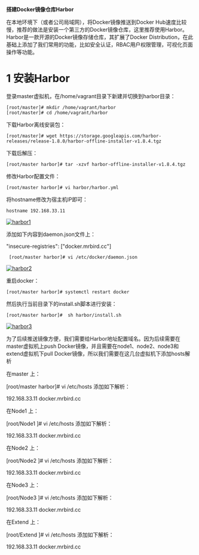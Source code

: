    **搭建Docker镜像仓库Harbor** 

在本地环境下（或者公司局域网），将Docker镜像推送到Docker Hub速度比较慢，推荐的做法是安装一个第三方的Docker镜像仓库，这里推荐使用Harbor。Harbor是一款开源的Docker镜像存储仓库，其扩展了Docker Distribution，在此基础上添加了我们常用的功能，比如安全认证，RBAC用户权限管理，可视化页面操作等功能。

# 1 安装Harbor

登录master虚拟机，在/home/vagrant目录下新建并切换到harbor目录：

    [root/master]# mkdir /home/vagrant/harbor
    [root/master]# cd /home/vagrant/harbor

下载Harbor离线安装包：

    [root/master]# wget https://storage.googleapis.com/harbor-releases/release-1.8.0/harbor-offline-installer-v1.8.4.tgz

下载后解压：

    [root/master harbor]# tar -xzvf harbor-offline-installer-v1.8.4.tgz

修改Harbor配置文件：

    [root/master harbor]# vi harbor/harbor.yml

将hostname修改为宿主机IP即可：

    hostname 192.168.33.11

<a href="https://ibb.co/B4PNsPJ"><img src="https://i.ibb.co/4sfdNfL/harbor1.png" alt="harbor1" border="0"></a>
   
添加如下内容到daemon.json文件上：

   "insecure-registries": ["docker.mrbird.cc"] 
   
     [root/master harbor]# vi /etc/docker/daemon.json    
   
<a href="https://ibb.co/4TwMHxK"><img src="https://i.ibb.co/hWxHSvL/harbor2.png" alt="harbor2" border="0"></a>   

重启docker：

    [root/master harbor]# systemctl restart docker
   
然后执行当前目录下的install.sh脚本进行安装：

    [root/master harbor]#  sh harbor/install.sh
   
<a href="https://ibb.co/0s0tFsW"><img src="https://i.ibb.co/1zC6dzp/harbor3.png" alt="harbor3" border="0"></a>   
   
为了后续推送镜像方便，我们需要给Harbor地址配置域名。因为后续需要在master虚拟机上push Docker镜像，并且需要在node1、node2、node3和extend虚拟机下pull Docker镜像，所以我们需要在这几台虚拟机下添加hosts解析

在master 上：

   [root/master harbor]# vi /etc/hosts
   添加如下解析：

   192.168.33.11 docker.mrbird.cc

在Node1 上：

   [root/Node1 ]# vi /etc/hosts
   添加如下解析：

   192.168.33.11 docker.mrbird.cc

在Node2 上：

   [root/Node2 ]# vi /etc/hosts
   添加如下解析：

   192.168.33.11 docker.mrbird.cc

在Node3 上：

   [root/Node3 ]# vi /etc/hosts
   添加如下解析：

   192.168.33.11 docker.mrbird.cc

在Extend 上：

   [root/Extend ]# vi /etc/hosts
   添加如下解析：

   192.168.33.11 docker.mrbird.cc



